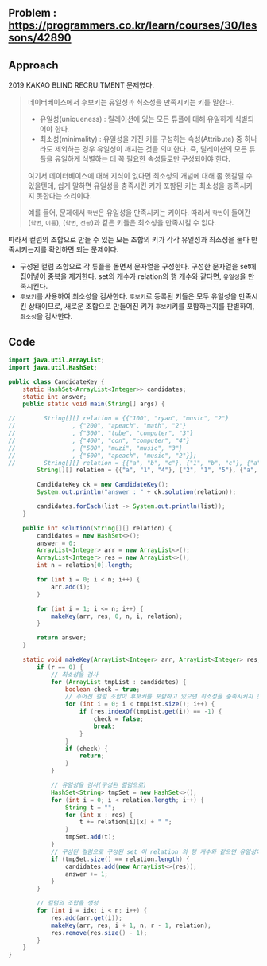 ## Problem : https://programmers.co.kr/learn/courses/30/lessons/42890

## Approach

2019 KAKAO BLIND RECRUITMENT 문제였다.

> 데이터베이스에서 후보키는 유일성과 최소성을 만족시키는 키를 말한다.
>
> - 유일성(uniqueness) : 릴레이션에 있는 모든 튜플에 대해 유일하게 식별되어야 한다.
> - 최소성(minimality) : 유일성을 가진 키를 구성하는 속성(Attribute) 중 하나라도 제외하는 경우 유일성이 깨지는 것을 의미한다. 즉, 릴레이션의 모든 튜플을 유일하게 식별하는 데 꼭 필요한 속성들로만 구성되어야 한다.
>
> 여기서 데이터베이스에 대해 지식이 없다면 최소성의 개념에 대해 좀 헷갈릴 수 있을텐데, 쉽게 말하면 유일성을 충족시킨 키가 포함된 키는 최소성을 충족시키지 못한다는 소리이다.
>
> 예를 들어, 문제에서 `학번`은 유일성을 만족시키는 키이다. 따라서 `학번`이 들어간 (`학번`, `이름`), (`학번`, `전공`)과 같은 키들은 최소성을 만족시킬 수 없다.

따라서 컬럼의 조합으로 만들 수 있는 모든 조합의 키가 각각 유일성과 최소성을 둘다 만족시키는지를 확인하면 되는 문제이다.

- 구성된 컬럼 조합으로 각 튜플을 돌면서 문자열을 구성한다. 구성한 문자열을 set에 집어넣어 중복을 제거한다. set의 개수가 relation의 행 개수와 같다면, `유일성`을 만족시킨다.
- `후보키`를 사용하여 최소성을 검사한다. `후보키`로 등록된 키들은 모두 유일성을 만족시킨 상태이므로, 새로운 조합으로 만들어진 키가 `후보키`키를 포함하는지를 판별하여, `최소성`을 검사한다.

## Code

```java
import java.util.ArrayList;
import java.util.HashSet;

public class CandidateKey {
    static HashSet<ArrayList<Integer>> candidates;
    static int answer;
    public static void main(String[] args) {

//        String[][] relation = {{"100", "ryan", "music", "2"}
//                , {"200", "apeach", "math", "2"}
//                , {"300", "tube", "computer", "3"}
//                , {"400", "con", "computer", "4"}
//                , {"500", "muzi", "music", "3"}
//                , {"600", "apeach", "music", "2"}};
//        String[][] relation = {{"a", "b", "c"}, {"1", "b", "c"}, {"a", "b", "4"}, {"a", "5", "c"}};
        String[][] relation = {{"a", "1", "4"}, {"2", "1", "5"}, {"a", "2", "4"}};

        CandidateKey ck = new CandidateKey();
        System.out.println("answer : " + ck.solution(relation));

        candidates.forEach(list -> System.out.println(list));
    }

    public int solution(String[][] relation) {
        candidates = new HashSet<>();
        answer = 0;
        ArrayList<Integer> arr = new ArrayList<>();
        ArrayList<Integer> res = new ArrayList<>();
        int n = relation[0].length;

        for (int i = 0; i < n; i++) {
            arr.add(i);
        }

        for (int i = 1; i <= n; i++) {
            makeKey(arr, res, 0, n, i, relation);
        }

        return answer;
    }

    static void makeKey(ArrayList<Integer> arr, ArrayList<Integer> res, int idx, int n, int r, String[][] relation) {
        if (r == 0) {
            // 최소성을 검사
            for (ArrayList tmpList : candidates) {
                boolean check = true;
                // 주어진 컬럼 조합이 후보키를 포함하고 있으면 최소성을 충족시키지 못함
                for (int i = 0; i < tmpList.size(); i++) {
                    if (res.indexOf(tmpList.get(i)) == -1) {
                        check = false;
                        break;
                    }
                }
                if (check) {
                    return;
                }
            }

            // 유일성을 검사(구성된 컬럼으로)
            HashSet<String> tmpSet = new HashSet<>();
            for (int i = 0; i < relation.length; i++) {
                String t = "";
                for (int x : res) {
                    t += relation[i][x] + " ";
                }
                tmpSet.add(t);
            }
            // 구성된 컬럼으로 구성된 set 이 relation 의 행 개수와 같으면 유일성이 충족됨
            if (tmpSet.size() == relation.length) {
                candidates.add(new ArrayList<>(res));
                answer += 1;
            }
        }

        // 컬럼의 조합을 생성
        for (int i = idx; i < n; i++) {
            res.add(arr.get(i));
            makeKey(arr, res, i + 1, n, r - 1, relation);
            res.remove(res.size() - 1);
        }
    }
}

```

